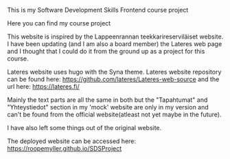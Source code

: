 This is my Software Development Skills Frontend course project

Here you can find my course project

This website is inspired by the Lappeenrannan teekkarireserviläiset website.
I have been updating (and I am also a board member) the Lateres web page and I thought that I could do it from the ground up as a project for this course.

Lateres website uses hugo with the Syna theme. Lateres website repository can be found here:
https://github.com/lateres/Lateres-web-source and the url here: https://lateres.fi/

Mainly the text parts are all the same in both but the "Tapahtumat" and "Yhteystiedot" section in my 'mock' website are only in my version and can't be found from the official website(atleast not yet maybe in the future).

I have also left some things out of the original website.

The deployed website can be accessed here: 
https://roopemyller.github.io/SDSProject 


